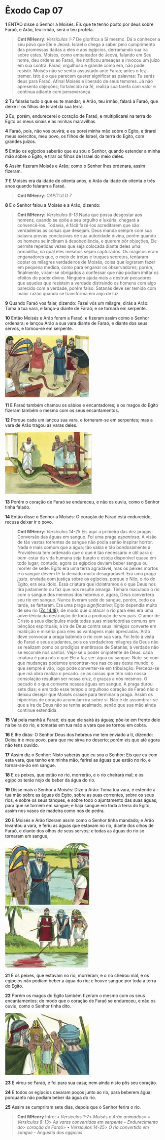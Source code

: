 # Êxodo Cap 07

**1** 	ENTÃO disse o Senhor a Moisés: Eis que te tenho posto por deus sobre Faraó, e Arão, teu irmão, será o teu profeta.

> **Cmt MHenry**: *Versículos 1-7* De glorifica a Si mesmo. Dá a conhecer a seu povo que Ele é Jeová. Israel o chega a saber pelo cumprimento das promessas dadas a eles e aos egípcios, derramando sua ira sobre estes. Moisés, como embaixador de Jeová, falando em Seu nome, deu ordens ao Faraó, lhe notificou ameaças e invocou um juízo em sua contra. Faraó, orgulhoso e grande como era, não pôde resistir. Moisés não se sentiu assustado ante Faraó; antes o fez tremer. Isto é o que parecem querer significar as palavras: Tu serás deus para Faraó. Afinal Moisés é liberado de seus temores. Já não apresenta objeções; fortalecido na fé, realiza sua tarefa com valor e continua adiante com perseverança.

**2** 	Tu falarás tudo o que eu te mandar; e Arão, teu irmão, falará a Faraó, que deixe ir os filhos de Israel da sua terra.

**3** 	Eu, porém, endurecerei o coração de Faraó, e multiplicarei na terra do Egito os meus sinais e as minhas maravilhas.

**4** 	Faraó, pois, não vos ouvirá; e eu porei minha mão sobre o Egito, e tirarei meus exércitos, meu povo, os filhos de Israel, da terra do Egito, com grandes juízos.

**5** 	Então os egípcios saberão que eu sou o Senhor, quando estender a minha mão sobre o Egito, e tirar os filhos de Israel do meio deles.

**6** 	Assim fizeram Moisés e Arão; como o Senhor lhes ordenara, assim fizeram.

**7** 	E Moisés era da idade de oitenta anos, e Arão da idade de oitenta e três anos quando falaram a Faraó.

> **Cmt MHenry**: *CAPÍTULO 7*

**8** 	E o Senhor falou a Moisés e a Arão, dizendo:

> **Cmt MHenry**: *Versículos 8-13* Nada que possa desgostar aos homens, quando se opõe a seu orgulho e luxúria, chegará a convencê-los. Todavia, é fácil fazê-los acreditarem que são verdadeiras as coisas que desejam. Deus manda sempre com sua palavra provas conclusivas de sua autoridade divina, porém quando os homens se inclinam à desobediência, e querem pôr objeções, Ele permite repetidas vezes que seja colocada diante deles uma armadilha, na qual eles mesmos sejam capturados. Os mágicos eram enganadores que, o meio de tretas e truques secretos, tentaram copiar os milagres verdadeiros de Moisés, coisa que lograram fazer em pequena medida, como para enganar os observadores; porém, finalmente, viram-se obrigados a confessar que não podiam imitar os efeitos do poder divino. Ninguém ajuda mais a destruir pecadores que aqueles que resistem a verdade distraindo os homens com algo parecido com a verdade, porém falso. Satanás deve ser temido com maior razão quando se transforma em anjo de luz.

**9** 	Quando Faraó vos falar, dizendo: Fazei vós um milagre, dirás a Arão: Toma a tua vara, e lança-a diante de Faraó; e se tornará em serpente.

**10** 	Então Moisés e Arão foram a Faraó, e fizeram assim como o Senhor ordenara; e lançou Arão a sua vara diante de Faraó, e diante dos seus servos, e tornou-se em serpente.

![](../Images/SweetPublishing/2-7-1.jpg) 

**11** 	E Faraó também chamou os sábios e encantadores; e os magos do Egito fizeram também o mesmo com os seus encantamentos.

**12** 	Porque cada um lançou sua vara, e tornaram-se em serpentes; mas a vara de Arão tragou as varas deles.

![](../Images/SweetPublishing/2-7-2.jpg) 

**13** 	Porém o coração de Faraó se endureceu, e não os ouviu, como o Senhor tinha falado.

**14** 	Então disse o Senhor a Moisés: O coração de Faraó está endurecido, recusa deixar ir o povo.

> **Cmt MHenry**: *Versículos 14-25* Eis aqui a primeira das dez pragas: Conversão das águas em sangue. Foi uma praga *espantosa*. A visão de tão vastas torrentes de sangue não podia senão inspirar horror. Nada é mais comum que a água; tão sabia e tão bondosamente a Providência tem ordenado que o que é tão necessário e útil para o bem-estar da vida humana seja barato e esteja disponível quase em todo lugar; contudo, agora os egípcios deviam beber sangue ou morrer de sede. Egito era uma terra agradável, mas os peixes mortos e o sangue devem tê-la deixado muito desagradável. Era uma praga *justa*, enviada com justiça sobre os egípcios, porque o Nilo, o rio do Egito, era seu ídolo. Essa criatura que idolatramos é o que Deus nos tira justamente ou faz que nos resulte amarga. Tinham maculado o rio com o sangue dos meninos dos hebreus e, agora, Deus convertera seu rio em sangue. Nunca tiveram sede de sangue, porém, cedo ou tarde, se fartaram. Era uma praga *significativa*; Egito dependia muito de seu rio ([Zc 14.18](../38A-Zc/14.md#18)); de modo que o atacar o rio para eles era uma advertência da destruição de toda a produção de seu país. O amor de Cristo a seus discípulos muda todas suas misericórdias comuns em bênçãos espirituais; a ira de Deus contra seus inimigos converte em maldição e miséria para eles as vantagens mais apreciadas. Arão deve convocar a praga batendo o rio com sua vara. Foi feito à vista do Faraó e seus ajudantes, pois os verdadeiros milagres de Deus não se realizam como os prodígios mentirosos de Satanás; a verdade não se esconde nos cantos. Veja-se o poder onipotente de Deus. cada criatura é para nós o que Ele a faz ser: água ou sangue. Note-se com que mudanças podemos encontrar-nos nas coisas deste mundo; o que sempre é vão, logo pode converter-se em tribulação. Perceba-se que má obra realiza o pecado. se as coisas que têm sido nossa consolação resultam ser nossa cruz, é graças a nós mesmos. O pecado é o que converte nossas águas em sangue. A praga durou sete dias; e em todo esse tempo o orgulhoso coração de Faraó não o deixou desejar que Moisés orasse para terminar a praga. Assim os hipócritas de coração acumulam ira sobre si. Não é de assombrar-se que a ira de Deus não se tenha acalmado, senão que sua mão ainda continue estendida.

**15** 	Vai pela manhã a Faraó; eis que ele sairá às águas; põe-te em frente dele na beira do rio, e tomarás em tua mão a vara que se tornou em cobra.

**16** 	E lhe dirás: O Senhor Deus dos hebreus me tem enviado a ti, dizendo: Deixa ir o meu povo, para que me sirva no deserto; porém eis que até agora não tens ouvido.

**17** 	Assim diz o Senhor: Nisto saberás que eu sou o Senhor: Eis que eu com esta vara, que tenho em minha mão, ferirei as águas que estão no rio, e tornar-se-ão em sangue.

**18** 	E os peixes, que estão no rio, morrerão, e o rio cheirará mal; e os egípcios terão nojo de beber da água do rio.

**19** 	Disse mais o Senhor a Moisés: Dize a Arão: Toma tua vara, e estende a tua mão sobre as águas do Egito, sobre as suas correntes, sobre os seus rios, e sobre os seus tanques, e sobre todo o ajuntamento das suas águas, para que se tornem em sangue; e haja sangue em toda a terra do Egito, assim nos vasos de madeira como nos de pedra.

**20** 	E Moisés e Arão fizeram assim como o Senhor tinha mandado; e Arão levantou a vara, e feriu as águas que estavam no rio, diante dos olhos de Faraó, e diante dos olhos de seus servos; e todas as águas do rio se tornaram em sangue,

![](../Images/SweetPublishing/2-7-3.jpg) ![](../Images/SweetPublishing/2-7-4.jpg) 

**21** 	E os peixes, que estavam no rio, morreram, e o rio cheirou mal, e os egípcios não podiam beber a água do rio; e houve sangue por toda a terra do Egito.

**22** 	Porém os magos do Egito também fizeram o mesmo com os seus encantamentos; de modo que o coração de Faraó se endureceu, e não os ouviu, como o Senhor tinha dito.

![](../Images/SweetPublishing/2-7-5.jpg) 

**23** 	E virou-se Faraó, e foi para sua casa; nem ainda nisto pôs seu coração.

**24** 	E todos os egípcios cavaram poços junto ao rio, para beberem água; porquanto não podiam beber da água do rio.

**25** 	Assim se cumpriram sete dias, depois que o Senhor ferira o rio.


> **Cmt MHenry** Intro: *• Versículos 1-7*> *Moisés e Arão animados*> *• Versículos 8-13*> *As varas convertidas em serpente – Endurecimento do*> *coração de Faraó*> *• Versículos 14-25*> *O rio convertido em sangue – Angústia dos egípcios*